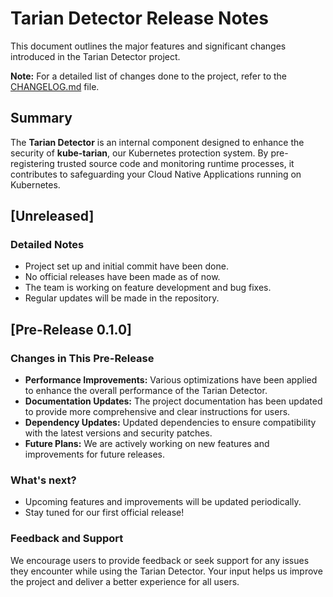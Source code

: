 # Tarian Detector Release Notes

This document outlines the major features and significant changes introduced in the Tarian Detector project.

**Note:** For a detailed list of changes done to the project, refer to the [CHANGELOG.md](/CHANGELOG.md) file.

## Summary

The **Tarian Detector** is an internal component designed to enhance the security of **kube-tarian**, our Kubernetes protection system. By pre-registering trusted source code and monitoring runtime processes, it contributes to safeguarding your Cloud Native Applications running on Kubernetes.

## [Unreleased]

### Detailed Notes

- Project set up and initial commit have been done.
- No official releases have been made as of now.
- The team is working on feature development and bug fixes.
- Regular updates will be made in the repository.

## [Pre-Release 0.1.0]

### Changes in This Pre-Release

- **Performance Improvements:** Various optimizations have been applied to enhance the overall performance of the Tarian Detector.
- **Documentation Updates:** The project documentation has been updated to provide more comprehensive and clear instructions for users.
- **Dependency Updates:** Updated dependencies to ensure compatibility with the latest versions and security patches.
- **Future Plans:** We are actively working on new features and improvements for future releases.

### What's next?

- Upcoming features and improvements will be updated periodically.
- Stay tuned for our first official release!

### Feedback and Support

We encourage users to provide feedback or seek support for any issues they encounter while using the Tarian Detector. Your input helps us improve the project and deliver a better experience for all users.
